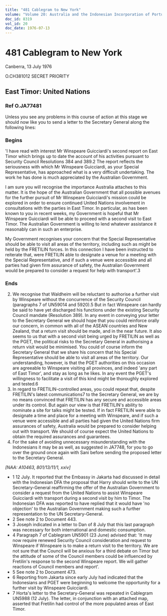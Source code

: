 ```yaml
---
title: "481 Cablegram to New York"
volume: "Volume 20: Australia and the Indonesian Incorporation of Portuguese Timor, 1974-1976"
doc_id: 8319
vol_id: 20
doc_date: 1976-07-13
---
```


# 481 Cablegram to New York

Canberra, 13 July 1976

O.CH381012 SECRET PRIORITY

## East Timor: United Nations

### Ref O.JA77481

Unless you see any problems in this course of action at this stage we should now like you to send a letter to the Secretary General along the following lines:

### Begins

'I have read with interest Mr Winspeare Guicciardi's second report on East Timor which brings up to date the account of his activities pursuant to Security Council Resolutions 384 and 389.2 The report reflects the seriousness with which Mr Winspeare Guicciardi, as your Special Representative, has approached what is a very difficult undertaking. The work he has done is much appreciated by the Australian Government.

I am sure you will recognise the importance Australia attaches to this matter. It is the hope of the Australian Government that all possible avenues for the further pursuit of Mr Winspeare Guicciardi's mission could be explored in order to ensure continued United Nations involvement in consultations with the parties in East Timor. In particular, as has been known to you in recent weeks, my Government is hopeful that Mr Winspeare Guicciardi will be able to proceed with a second visit to East Timor. The Australian Government is willing to lend whatever assistance it reasonably can in such an enterprise.

My Government recognises your concern that the Special Representative should be able to visit all areas of the territory, including such as might be held by the FRETILIN forces. In this connection I have been instructed to reiterate that, were FRETILIN able to designate a venue for a meeting with the Special Representative, and if such a venue were accessible and all parties had given firm assurance of safety, the Australian Government would be prepared to consider a request for help with transport'.3

### Ends

  2. We recognise that Waldheim will be reluctant to authorise a further visit by Winspeare without the concurrence of the Security Council (paragraphs 7 of UN59014 and 5920).5 But in fact Winspeare can hardly be said to have yet discharged his functions under the existing Security Council mandate (Resolution 389). In any event in conveying your letter to the Secretary General we should hope that you could reinforce orally our concern, in common with all of the ASEAN countries and New Zealand, that a return visit should be made, and in the near future. It also seems to us that with a second visit being urged by FRETILIN as well as the PGET, the political risks to the Secretary General in authorising a return visit would be minimised. You could of course inform the Secretary General that we share his concern that his Special Representative should be able to visit all areas of the territory. Our understanding, however, is that the PGET authorities on this occasion are agreeable to Winspeare visiting all provinces, and indeed 'any part of East Timor', and stay as long as he likes. In any event the PGET's willingness to facilitate a visit of this kind might be thoroughly explored and tested.6
  3. In regard to FRETILIN-controlled areas, you could repeat that, despite FRETILIN's latest communications7 to the Secretary General, we are by no means convinced that FRETILIN has any secure and accessible areas under its control. But again our view is that FRETILIN's ability to nominate a site for talks might be tested. If in fact FRETILIN were able to designate a time and place for a meeting with Winspeare, and if such a venue were accessible and all parties had given the United Nations firm assurances of safety, Australia would be prepared to consider helping out with transport. We should of course expect the United Nations to obtain the required assurances and guarantees.
  4. For the sake of avoiding unnecessary misunderstanding with the Indonesians it may be as well, as suggested in JA7748, for you to go over the ground once again with Sani before sending the proposed letter to the Secretary General.



_[NAA: A10463, 801/13/11/1, xxiv]_

  * 1 12 July. It reported that the Embassy in Jakarta had discussed in detail with the Indonesian DFA the proposal that Harry should write to the UN Secretary-General reaffirming the offer of the Australian Government to consider a request from the United Nations to assist Winspeare Guicciardi with transport during a second visit by him to Timor. The Indonesian DFA was reported to have replied that it would have 'no objection' to the Australian Government making such a further representation to the UN Secretary-General.
  * 2 See note 2 to Document 443.
  * 3 Joseph indicated in a letter to Dan of 8 July that this last paragraph was necessary for both international and domestic consumption.
  * 4 Paragraph 7 of Cablegram UN5901 (23 June) advised that: 'It may now require renewed Security Council consideration and request to Winspeare if Winspeare is to make a return visit to the territory. We are not sure that the Council will be anxious for a third debate on Timor but the attitude of some of the Council members could be influenced by Fretilin's response to the second Winspeare report. We will gather reactions of Council members and report'.
  * 5 See note 2 to Document 473.
  * 6 Reporting from Jakarta since early July had indicated that the Indonesians and PGET were beginning to welcome the opportunity for a further visit by Winspeare Guicciardi.
  * 7 Horta's letter to the Secretary-General was repeated in Cablegram UN5988 (12 July). The letter, in conjunction with an attached map, asserted that Fretilin had control of the more populated areas of East Timor.



